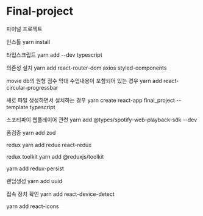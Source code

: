 # Final-project

파이널 프로젝트

인스톨
yarn install

타입스크립트
yarn add --dev typescript

의존성 설치
yarn add react-router-dom axios styled-components

movie db의 원형 점수 막대 수업내용이 포함되어 있는 경우
yarn add react-circular-progressbar

새로 파일 생성하면서 설치하는 경우
yarn create react-app final_project --template typescript

스포티파이 웹플레이어 관련
yarn add @types/spotify-web-playback-sdk --dev

폼검증
yarn add zod

redux
yarn add redux react-redux

redux toolkit
yarn add @reduxjs/toolkit

yarn add redux-persist

랜덤생성
yarn add uuid

접속 장치 확인
yarn add react-device-detect

yarn add react-icons
